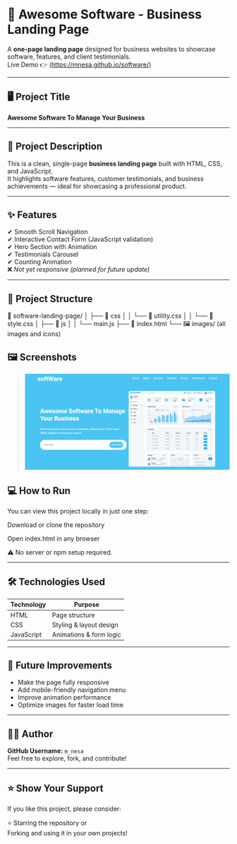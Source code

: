 # 💼 Awesome Software - Business Landing Page

A **one-page landing page** designed for business websites to showcase software, features, and client testimonials.  
Live Demo 👉  (https://mnesa.github.io/software/)

---

## 🖥️ Project Title
**Awesome Software To Manage Your Business**

---

## 📄 Project Description
This is a clean, single-page **business landing page** built with HTML, CSS, and JavaScript.  
It highlights software features, customer testimonials, and business achievements — ideal for showcasing a professional product.

---

## ✨ Features

✔ Smooth Scroll Navigation  
✔ Interactive Contact Form (JavaScript validation)  
✔ Hero Section with Animation  
✔ Testimonials Carousel  
✔ Counting Animation   
❌ *Not yet responsive (planned for future update)*  

---

## 📂 Project Structure

📁 software-landing-page/
│ ├── 📁 css
│ │ └── 📄 utility.css
│ │ └── 📄 style.css
│ ├── 📁 js
│ │ └── main.js
├── 📄 index.html
└── 🖼️ images/ (all images and icons)


## 🖼️ Screenshots

> ![Preview](https://github.com/mnesa/software/blob/main/image/software.png)





## 💻 How to Run

You can view this project locally in just one step:

Download or clone the repository

Open index.html in any browser

⚠ No server or npm setup required.

---

## 🛠️ Technologies Used

| Technology  | Purpose                  |
|-------------|--------------------------|
| HTML        | Page structure           |
| CSS         | Styling & layout design  |
| JavaScript  | Animations & form logic  |

---

## 📌 Future Improvements

- Make the page fully responsive  
- Add mobile-friendly navigation menu  
- Improve animation performance  
- Optimize images for faster load time  

---

## 👩‍💻 Author

**GitHub Username:** `m_nesa`  
Feel free to explore, fork, and contribute!

---

## ⭐ Show Your Support

If you like this project, please consider:

⭐ Starring the repository
or  
Forking and using it in your own projects!
